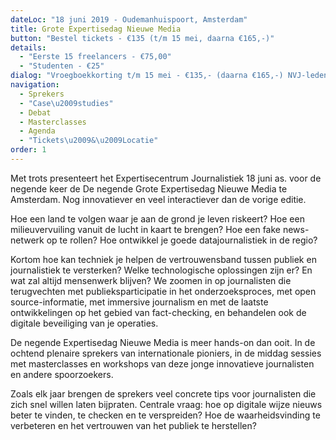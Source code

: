 ```yaml
---
dateLoc: "18 juni 2019 - Oudemanhuispoort, Amsterdam"
title: Grote Expertisedag Nieuwe Media 
button: "Bestel tickets - €135 (t/m 15 mei, daarna €165,-)"
details:
  - "Eerste 15 freelancers - €75,00"
  - "Studenten - €25"
dialog: "Vroegboekkorting t/m 15 mei - €135,- (daarna €165,-) NVJ-leden – €135,- VVOJ-leden – €135 Freelancers - €75,00 Studenten - €25,-"
navigation:
  - Sprekers
  - "Case\u2009studies"
  - Debat
  - Masterclasses
  - Agenda
  - "Tickets\u2009&\u2009Locatie"
order: 1
---
```


Met trots presenteert het Expertisecentrum Journalistiek 18 juni as. voor de negende keer de De negende Grote Expertisedag Nieuwe Media te Amsterdam. Nog innovatiever en veel interactiever dan de vorige editie.

Hoe een land te volgen waar je aan de grond je leven riskeert?
Hoe een milieuvervuiling vanuit de lucht in kaart te brengen?
Hoe een fake news-netwerk op te rollen?
Hoe ontwikkel je goede datajournalistiek in de regio?

Kortom hoe kan techniek je helpen de vertrouwensband tussen publiek en journalistiek te versterken? Welke technologische oplossingen zijn er? En wat zal altijd mensenwerk blijven? We zoomen in op journalisten die terugvechten met publieksparticipatie in het onderzoeksproces, met open source-informatie, met immersive journalism en met de laatste ontwikkelingen op het gebied van fact-checking, en behandelen ook de digitale beveiliging van je operaties.

De negende Expertisedag Nieuwe Media is meer hands-on dan ooit. In de ochtend plenaire sprekers van internationale pioniers, in de middag sessies met masterclasses en workshops van deze jonge innovatieve journalisten en andere spoorzoekers.

Zoals elk jaar brengen de sprekers veel concrete tips voor journalisten die zich snel willen laten bijpraten. Centrale vraag: hoe op digitale wijze nieuws beter te vinden, te checken en te verspreiden? Hoe de waarheidsvinding te verbeteren en het vertrouwen van het publiek te herstellen? 
